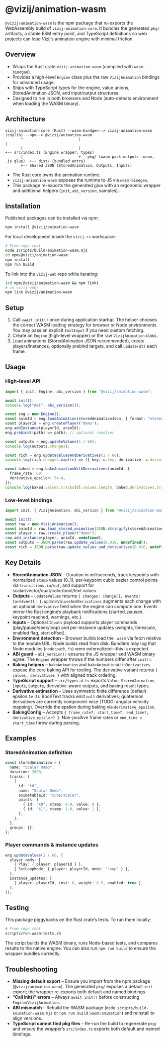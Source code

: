 # @vizij/animation-wasm

`@vizij/animation-wasm` is the npm package that re-exports the WebAssembly build of `vizij-animation-core`. It bundles the
generated `pkg/` artifacts, a stable ESM entry point, and TypeScript definitions so web projects can load Vizij’s animation engine
with minimal friction.

## Overview

* Wraps the Rust crate `vizij-animation-wasm` (compiled with `wasm-bindgen`).
* Provides a high-level `Engine` class plus the raw `VizijAnimation` bindings for advanced usage.
* Ships with TypeScript types for the engine, value unions, StoredAnimation JSON, and input/output structures.
* Designed to run in both browsers and Node (auto-detects environment when loading the WASM binary).

## Architecture

```
vizij-animation-core (Rust) --wasm-bindgen--> vizij-animation-wasm (cdylib) --npm--> @vizij/animation-wasm
       ^                         |                                            |
       |                         |                                            +-- src/index.ts (Engine wrapper, types)
       |                         +-- pkg/ (wasm-pack output: .wasm, .js glue)  +-- dist/ (bundled entry)
       +-- Shared JSON (StoredAnimation, Outputs, Inputs)
```

* The Rust core owns the animation runtime.
* `vizij-animation-wasm` exposes the runtime to JS via `wasm-bindgen`.
* This package re-exports the generated glue with an ergonomic wrapper and additional helpers (`init`, `abi_version`, samples).

## Installation

Published packages can be installed via npm:

```bash
npm install @vizij/animation-wasm
```

For local development inside the `vizij-rs` workspace:

```bash
# From repo root
node scripts/build-animation-wasm.mjs
cd npm/@vizij/animation-wasm
npm install
npm run build
```

To link into the `vizij-web` repo while iterating:

```bash
(cd npm/@vizij/animation-wasm && npm link)
# in vizij-web/
npm link @vizij/animation-wasm
```

## Setup

1. Call `await init()` once during application startup. The helper chooses the correct WASM loading strategy for browser or Node
   environments. You may pass an explicit `InitInput` if you need custom fetching.
2. Create an `Engine` (high-level wrapper) or the raw `VizijAnimation` class.
3. Load animations (StoredAnimation JSON recommended), create players/instances, optionally prebind targets, and call
   `update(dt)` each frame.

## Usage

### High-level API

```ts
import { init, Engine, abi_version } from "@vizij/animation-wasm";

await init();
console.log("ABI", abi_version());

const eng = new Engine();
const animId = eng.loadAnimation(storedAnimationJson, { format: "stored" });
const playerId = eng.createPlayer("demo");
eng.addInstance(playerId, animId);
eng.prebind((path) => path); // optional resolver

const outputs = eng.updateValues(1 / 60);
console.log(outputs.changes);

const rich = eng.updateValuesAndDerivatives(1 / 60);
console.log(rich.changes.map((c) => ({ key: c.key, derivative: c.derivative ?? null })));

const baked = eng.bakeAnimationWithDerivatives(animId, {
  frame_rate: 60,
  derivative_epsilon: 5e-4,
});
console.log(baked.values.tracks[0].values.length, baked.derivatives.tracks[0].values.length);
```

### Low-level bindings

```ts
import init, { VizijAnimation, abi_version } from "@vizij/animation-wasm/pkg";

await init();
const raw = new VizijAnimation();
const animId = raw.load_stored_animation(JSON.stringify(storedAnimationJson));
const player = raw.create_player("demo");
raw.add_instance(player, animId, undefined);
const outputs = JSON.parse(raw.update_values(0.016, undefined));
const rich = JSON.parse(raw.update_values_and_derivatives(0.016, undefined));
```

## Key Details

* **StoredAnimation JSON** – Duration in milliseconds, track keypoints with normalized `stamp` values (0..1), per-keypoint cubic
  bezier control points via `transitions.in/out`, and support for scalar/vector/quat/color/bool/text values.
* **Outputs** – `updateValues` returns `{ changes: Change[], events: CoreEvent[] }`. `updateValuesAndDerivatives` augments each
  change with an optional `derivative` field when the engine can compute one. Events mirror the Rust engine’s playback
  notifications (started, paused, keypoint reached, warnings, etc.).
* **Inputs** – Optional `Inputs` payload supports player commands (play/pause/seek/loop) and per-instance updates (weights,
  timescale, enabled flag, start offset).
* **Environment detection** – Browser builds load the `.wasm` via fetch relative to the module URL; Node builds read from disk.
  Bundlers may log that Node modules (`node:path`, `fs`) were externalized—this is expected.
* **ABI guard** – `abi_version()` ensures the JS wrapper and WASM binary agree. The `Engine` wrapper throws if the numbers differ
  after `init()`.
* **Baking helpers** – `bakeAnimation` and `bakeAnimationWithDerivatives` expose the core baking API for tooling. The derivative
  variant returns `{ values, derivatives }` with aligned track ordering.
* **TypeScript support** – `src/types.d.ts` exports `Value`, `StoredAnimation`, `Inputs`, `Outputs`, derivative-aware outputs,
  and baking result types.
* **Derivative estimation** – Uses symmetric finite difference (default epsilon `1e-3`). Bool/Text tracks emit `null`
  derivatives; quaternion derivatives are currently component-wise (TODO: angular velocity mapping). Override the epsilon during
  baking via `derivative_epsilon`.
* **BakingConfig** – Accepts `{ frame_rate?, start_time?, end_time?, derivative_epsilon? }`. Non-positive frame rates or
  `end_time < start_time` throw during parsing.

## Examples

### StoredAnimation definition

```ts
const storedAnimation = {
  name: "Scalar Ramp",
  duration: 2000,
  tracks: [
    {
      id: "t0",
      name: "Scalar Demo",
      animatableId: "cube/scalar",
      points: [
        { id: "k0", stamp: 0.0, value: 0 },
        { id: "k1", stamp: 1.0, value: 1 },
      ],
    },
  ],
  groups: {},
};
```

### Player commands & instance updates

```ts
eng.updateValues(1 / 60, {
  player_cmds: [
    { Play: { player: playerId } },
    { SetLoopMode: { player: playerId, mode: "Loop" } },
  ],
  instance_updates: [
    { player: playerId, inst: 0, weight: 0.5, enabled: true },
  ],
});
```

## Testing

This package piggybacks on the Rust crate’s tests. To run them locally:

```bash
# From repo root
scripts/run-wasm-tests.sh
```

The script builds the WASM binary, runs Node-based tests, and compares results to the native engine. You can also run
`npm run build` to ensure the wrapper bundles correctly.

## Troubleshooting

* **Missing default export** – Ensure you import from the npm package (`@vizij/animation-wasm`). The generated `pkg/` exposes a
  default `init` export; the wrapper re-exports both default and named bindings.
* **“Call init()” errors** – Always `await init()` before constructing `Engine`/`VizijAnimation`.
* **ABI mismatch** – Rebuild the WASM package (`node scripts/build-animation-wasm.mjs` or `npm run build:wasm:animation`) and
  reinstall to align versions.
* **TypeScript cannot find pkg files** – Re-run the build to regenerate `pkg/` and ensure the wrapper’s `src/index.ts` exports both
  default and named bindings.
